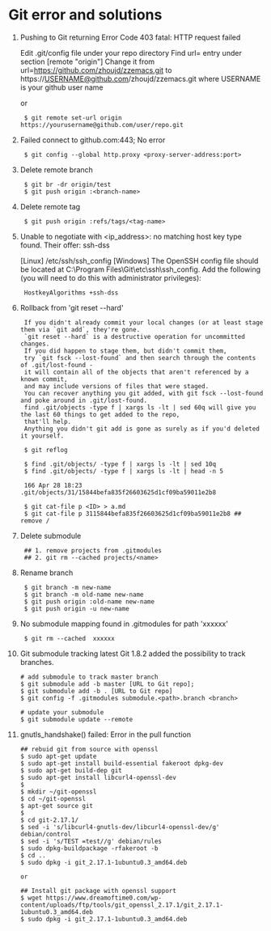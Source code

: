 Git error and solutions
=======================

1. Pushing to Git returning Error Code 403 fatal: HTTP request failed

   Edit .git/config file under your repo directory
   Find url= entry under section [remote "origin"]
   Change it from url=https://github.com/zhoujd/zzemacs.git to https://USERNAME@github.com/zhoujd/zzemacs.git
   where USERNAME is your github user name

   or

        $ git remote set-url origin https://yourusername@github.com/user/repo.git


2. Failed connect to github.com:443; No error

        $ git config --global http.proxy <proxy-server-address:port>

3. Delete remote branch

        $ git br -dr origin/test
        $ git push origin :<branch-name>


4. Delete remote tag

        $ git push origin :refs/tags/<tag-name>

5. Unable to negotiate with <ip_address>: no matching host key type found. Their offer: ssh-dss

   [Linux] /etc/ssh/ssh_config
   [Windows] The OpenSSH config file should be located at C:\Program Files\Git\etc\ssh\ssh_config.
   Add the following (you will need to do this with administrator privileges):

        HostkeyAlgorithms +ssh-dss

6. Rollback from 'git reset --hard'

        If you didn't already commit your local changes (or at least stage them via `git add`, they're gone.
        `git reset --hard` is a destructive operation for uncommitted changes.
        If you did happen to stage them, but didn't commit them,
        try `git fsck --lost-found` and then search through the contents of .git/lost-found -
        it will contain all of the objects that aren't referenced by a known commit,
        and may include versions of files that were staged.
        You can recover anything you git added, with git fsck --lost-found and poke around in .git/lost-found.
        find .git/objects -type f | xargs ls -lt | sed 60q will give you the last 60 things to get added to the repo,
        that'll help.
        Anything you didn't git add is gone as surely as if you'd deleted it yourself.

        $ git reflog

        $ find .git/objects/ -type f | xargs ls -lt | sed 10q
        $ find .git/objects/ -type f | xargs ls -lt | head -n 5

        166 Apr 28 18:23 .git/objects/31/15844befa835f26603625d1cf09ba59011e2b8

        $ git cat-file p <ID> > a.md
        $ git cat-file p 3115844befa835f26603625d1cf09ba59011e2b8 ## remove /

7. Delete submodule

        ## 1. remove projects from .gitmodules
        ## 2. git rm --cached projects/<name>

8. Rename branch

        $ git branch -m new-name
        $ git branch -m old-name new-name
        $ git push origin :old-name new-name
        $ git push origin -u new-name

9. No submodule mapping found in .gitmodules for path 'xxxxxx'

        $ git rm --cached  xxxxxx

10. Git submodule tracking latest
    Git 1.8.2 added the possibility to track branches.

        # add submodule to track master branch
        $ git submodule add -b master [URL to Git repo];
        $ git submodule add -b . [URL to Git repo]
        $ git config -f .gitmodules submodule.<path>.branch <branch>

        # update your submodule
        $ git submodule update --remote

11. gnutls_handshake() failed: Error in the pull function

        ## rebuid git from source with openssl
        $ sudo apt-get update
        $ sudo apt-get install build-essential fakeroot dpkg-dev
        $ sudo apt-get build-dep git
        $ sudo apt-get install libcurl4-openssl-dev
        $
        $ mkdir ~/git-openssl
        $ cd ~/git-openssl
        $ apt-get source git
        $
        $ cd git-2.17.1/
        $ sed -i 's/libcurl4-gnutls-dev/libcurl4-openssl-dev/g' debian/control
        $ sed -i 's/TEST =test//g' debian/rules
        $ sudo dpkg-buildpackage -rfakeroot -b
        $ cd ..
        $ sudo dpkg -i git_2.17.1-1ubuntu0.3_amd64.deb

        or

        ## Install git package with openssl support
        $ wget https://www.dreamoftime0.com/wp-content/uploads/ftp/tools/git_openssl_2.17.1/git_2.17.1-1ubuntu0.3_amd64.deb
        $ sudo dpkg -i git_2.17.1-1ubuntu0.3_amd64.deb
